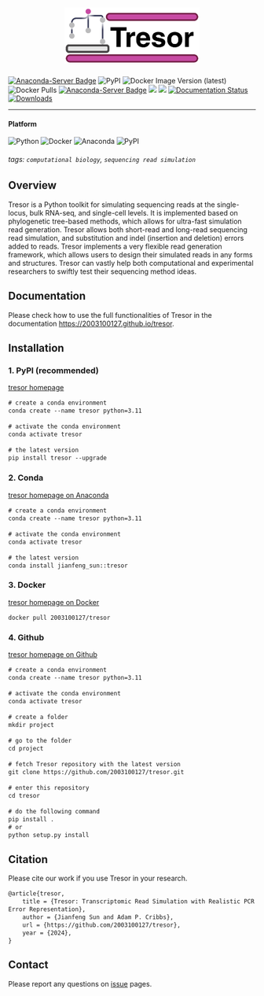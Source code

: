 <h1 align="center">
    <img src="https://github.com/2003100127/tresor/blob/main/img/Tresor-logo.png?raw=true" width="276" height="114">
    <br>
</h1>

[![Anaconda-Server Badge](https://anaconda.org/jianfeng_sun/tresor/badges/latest_release_date.svg)](https://anaconda.org/jianfeng_sun/tresor)
![PyPI](https://img.shields.io/pypi/v/tresor?logo=PyPI)
![Docker Image Version (latest)](https://img.shields.io/docker/v/2003100127/tresor)
![Docker Pulls](https://img.shields.io/docker/pulls/2003100127/tresor)
[![Anaconda-Server Badge](https://anaconda.org/jianfeng_sun/tresor/badges/version.svg)](https://anaconda.org/jianfeng_sun/tresor)
![](https://img.shields.io/docker/automated/2003100127/tresor.svg)
![](https://img.shields.io/github/stars/2003100127/tresor?logo=GitHub&color=blue)
[![Documentation Status](https://readthedocs.org/projects/tresor/badge/?version=latest)](https://tresor.readthedocs.io/en/latest/?badge=latest)
[![Downloads](https://pepy.tech/badge/tresor)](https://pepy.tech/project/tresor)

<hr>

#### Platform

![Python](https://img.shields.io/badge/-Python-000?&logo=Python)
![Docker](https://img.shields.io/badge/-Docker-000?&logo=Docker)
![Anaconda](https://img.shields.io/badge/-Anaconda-000?&logo=Anaconda)
![PyPI](https://img.shields.io/badge/-PyPI-000?&logo=PyPI)

###### tags: `computational biology`, `sequencing read simulation`

## Overview

Tresor is a Python toolkit for simulating sequencing reads at the single-locus, bulk RNA-seq, and single-cell levels. It is implemented based on phylogenetic tree-based methods, which allows for ultra-fast simulation read generation. Tresor allows both short-read and long-read sequencing read simulation, and substitution and indel (insertion and deletion) errors added to reads. Tresor implements a very flexible read generation framework, which allows users to design their simulated reads in any forms and structures. Tresor can vastly help both computational and experimental researchers to swiftly test their sequencing method ideas.

## Documentation

Please check how to use the full functionalities of Tresor in the documentation https://2003100127.github.io/tresor.

## Installation

### 1. PyPI (recommended)

[tresor homepage](https://pypi.org/project/tresor/)

```shell
# create a conda environment
conda create --name tresor python=3.11

# activate the conda environment
conda activate tresor

# the latest version
pip install tresor --upgrade
```

### 2. Conda

[tresor homepage on Anaconda](https://anaconda.org/Jianfeng_Sun/tresor)

```shell
# create a conda environment
conda create --name tresor python=3.11

# activate the conda environment
conda activate tresor

# the latest version
conda install jianfeng_sun::tresor
```

### 3. Docker

[tresor homepage on Docker](https://hub.docker.com/r/2003100127/tresor)

```shell
docker pull 2003100127/tresor
```

### 4. Github

[tresor homepage on Github](https://github.com/2003100127/tresor)

```shell
# create a conda environment
conda create --name tresor python=3.11

# activate the conda environment
conda activate tresor

# create a folder
mkdir project

# go to the folder
cd project

# fetch Tresor repository with the latest version
git clone https://github.com/2003100127/tresor.git

# enter this repository
cd tresor

# do the following command
pip install .
# or
python setup.py install
```


## Citation

Please cite our work if you use Tresor in your research.
```angular2html
@article{tresor,
    title = {Tresor: Transcriptomic Read Simulation with Realistic PCR Error Representation},
    author = {Jianfeng Sun and Adam P. Cribbs},
    url = {https://github.com/2003100127/tresor},
    year = {2024},
}
```

## Contact

Please report any questions on [issue](https://github.com/2003100127/tresor/issues) pages.
